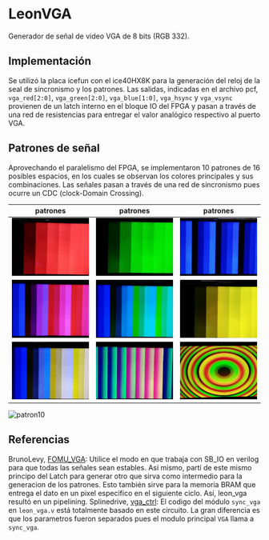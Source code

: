 # LeonVGA

Generador de señal de video VGA de 8 bits (RGB 332).

## Implementación
Se utilizó la placa icefun con el ice40HX8K para la generación del reloj de la seal de sincronismo y los patrones. Las salidas, indicadas en el archivo pcf,  `vga_red[2:0]`,  `vga_green[2:0]`, `vga_blue[1:0]`, `vga_hsync` y `vga_vsync` provienen de un latch interno en el bloque IO del FPGA y pasan a través de una red de resistencias para entregar el valor analógico respectivo al puerto VGA. 

## Patrones de señal
Aprovechando el paralelismo del FPGA, se implementaron 10 patrones de 16 posibles espacios, en los cuales se observan los colores principales y sus combinaciones. Las señales pasan a través de una red de sincronismo pues ocurre un CDC (clock-Domain Crossing).

| patrones | patrones | patrones
|---------------------------------|-----------------------------------|---|
| ![patron1](imagenes/patron1.jpg) | ![patron2](imagenes/patron2.jpg) | ![patron3](imagenes/patron3.jpg) |
| ![patron4](imagenes/patron4.jpg) | ![patron5](imagenes/patron5.jpg) | ![patron6](imagenes/patron6.jpg) |
| ![patron7](imagenes/patron7.jpg) | ![patron8](imagenes/patron8.jpg) | ![patron9](imagenes/patron9.jpg) |
![patron10](imagenes/patron10.jpg) 

## Referencias
BrunoLevy, [FOMU_VGA](https://github.com/BrunoLevy/learn-fpga/tree/master/Basic/FOMU/FOMU_VGA): Utilice el modo en que trabaja con SB_IO en verilog para que todas las señales sean estables. Así mismo, partí de este mismo principo del Latch para generar otro que sirva como intermedio para la generacion de los patrones. Esto también sirve para la memoria BRAM que entrega el dato en un pixel especifico en el siguiente ciclo. Así, leon_vga resultó en un pipelining.
Splinedrive, [vga_ctrl](https://github.com/splinedrive/kianRiscV/blob/master/archive/harris_baremetal_stuff/kianv_harris_mcycle_edition/gateware/vga_ctrl.v): El codigo del módulo `sync_vga` en `leon_vga.v` está totalmente basado en este circuito. La gran diferencia es que los parametros fueron separados pues el modulo principal `VGA` llama a `sync_vga`.
